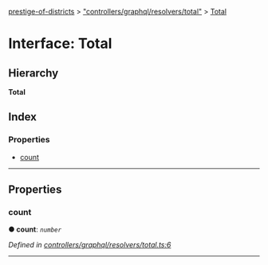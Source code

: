 [prestige-of-districts](../README.md) > ["controllers/graphql/resolvers/total"](../modules/_controllers_graphql_resolvers_total_.md) > [Total](../interfaces/_controllers_graphql_resolvers_total_.total.md)

# Interface: Total

## Hierarchy

**Total**

## Index

### Properties

* [count](_controllers_graphql_resolvers_total_.total.md#count)

---

## Properties

<a id="count"></a>

###  count

**● count**: *`number`*

*Defined in [controllers/graphql/resolvers/total.ts:6](https://github.com/YarosJ/prestige-of-districts/blob/a1ae45e/controllers/graphql/resolvers/total.ts#L6)*

___

